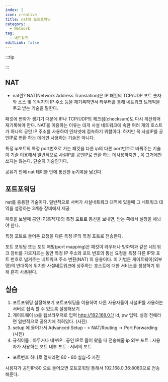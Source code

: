```yaml
---
index: 2
icon: creative
title: nat와 포트포워딩
category:
  - Network
tag:
  - 네트워크
editLink: false
---
```


:::tip

:::

## NAT

- nat란?
  NAT(Network Address Translation)은 IP 패킷의 TCP/UDP 포트 숫자와
  소스 및 목적지의 IP 주소 등을 재기록하면서 라우터를 통해 네트워크
  트래픽을 주고 받는 기술을 말한다.

패킷에 변화가 생기기 때문에 IP나 TCP/UDP의 체크섬(checksum)도 다시
계산되어 재기록해야 한다.
NAT를 이용하는 이유는 대개 사설 네트워크에 속한 여러 개의 호스트가
하나의 공인 IP 주소를 사용하여 인터넷에 접속하기 위함이다.
하지만 꼭 사설IP를 공인IP로 변환 하는 데에만 사용하는 기술은 아니다.

특정 ip포트의 특정 port번호로 가는 패킷을 다른 ip의 다른 port번호로 바꿔주는 기술 이 기술 이용해서 일반적으로
사설IP를 공인IP로 변환 하는 데사용하지만 , 꼭 그거에만 쓰지는 않는다.
단순히 기술인거다.

공유기 안에 nat 테이블 안에 통신한 ip기록을 남긴다.

## 포트포워딩

nat를 응용한 기술이다.
일반적으로 서버가 사설네트워크 대역에 있을때 그 네트워크 대역을 설정하는 3계층 장비에서 제공

패킷을 보낼때 공인 IP(목적지)의 특정 포트로 통신을 보내면,
받는 쪽에서 설정을 해놔야 한다.

특정 포트로 들어온 요청을
다른 특정 IP의 특정 포트로 전송한다.

포트 포워딩 또는 포트 매핑(port mapping)은 패킷이 라우터나 방화벽과
같은 네트워크 장비를 가로지르는 동안 특정 IP 주소와 포트 번호의
통신 요청을 특정 다른 IP와 포트 번호로 넘겨주는 네트워크 주소 변환(NAT)
의 응용이다.
이 기법은 게이트웨이(외부망)의 반대쪽에 위치한 사설네트워크에 상주하는
호스트에 대한 서비스를 생성하기 위해 흔히 사용된다.

## 실습

1. 포트포워딩 설정해보기
   포트포워딩을 이용하여 다른 사용자들이 사설IP를 사용하는
   서버로 접속 할 수 있도록 설정해보기
1. 게이트웨이 ip를 웹브라우저로 입력
   http://192.168.0.1/
   id, pw 입력. 설정 전에라면 일반적으로 공유기에 적혀있다.
   (사진)
1. setup 에 들어가서
   Advanced Setup - > NAT/Routing -> Port Forwarding
   (사진)
1. 규칙이름 : 아무거나
   내부IP : 공인 IP로 들어 왔을 때 전송해줄 ip
   외부 포트 : 사용자가 사용하는 포트
   내부 포트 : 서버의 포트

- 포트번호 하나로 열꺼라면 80 - 80
  실습-5 사진

사용자가 공인IP:80 으로 들어오면
포트포워딩 통해서 192.168.0.36:8080으로 전송해준다.
